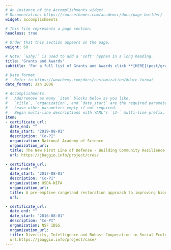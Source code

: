 ```yaml
---
# An instance of the Accomplishments widget.
# Documentation: https://sourcethemes.com/academic/docs/page-builder/
widget: accomplishments

# This file represents a page section.
headless: true

# Order that this section appears on the page.
weight: 60

# Note: `&shy;` is used to add a 'soft' hyphen in a long heading.
title: 'Grants and Awards'
subtitle: 'For a full list of Grants and Awards click **[HERE](post/grants-awards)**'

# Date format
#   Refer to https://wowchemy.com/docs/customization/#date-format
date_format: Jan 2006

# Accomplishments.
#   Add/remove as many `item` blocks below as you like.
#   `title`, `organization`, and `date_start` are the required parameters.
#   Leave other parameters empty if not required.
#   Begin multi-line descriptions with YAML's `|2-` multi-line prefix.
item:
- certificate_url:
  date_end: ""
  date_start: "2019-08-01"
  description: "Co-PI"
  organization: National Academy of Science
  organization_url:
  title: The New First Line of Defense - Building Community Resilience through Residential Risk Disclosure Resilience ($3,403,554.00)
  url: https://jbaggio.info/project/cres/

- certificate_url:
  date_end: ""
  date_start: "2017-08-01"
  description: "Co-PI"
  organization: USDA-NIFA
  organization_url:
  title: A pre-emptive rangeland restoration approach to improving biodiversity and provision of ecosystem services ($500,000)
  url:

- certificate_url:
  date_end: ""
  date_start: "2016-08-01"
  description: "Co-PI"
  organization: NSF IBSS
  organization_url:
  title: Diversity, Intelligence and Robust Cooperation in Social Ecological Systems ($465,893)
  url:https://jbaggio.info/project/case/
---
```

